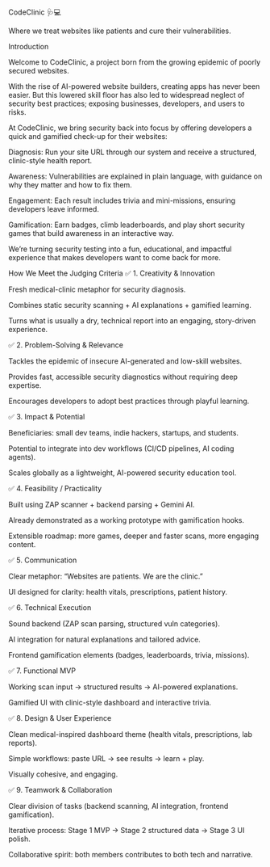 CodeClinic 🩺💻

Where we treat websites like patients and cure their vulnerabilities.

Introduction

Welcome to CodeClinic, a project born from the growing epidemic of poorly secured websites.

With the rise of AI-powered website builders, creating apps has never been easier. But this lowered skill floor has also led to widespread neglect of security best practices; exposing businesses, developers, and users to risks.

At CodeClinic, we bring security back into focus by offering developers a quick and gamified check-up for their websites:

Diagnosis: Run your site URL through our system and receive a structured, clinic-style health report.

Awareness: Vulnerabilities are explained in plain language, with guidance on why they matter and how to fix them.

Engagement: Each result includes trivia and mini-missions, ensuring developers leave informed.

Gamification: Earn badges, climb leaderboards, and play short security games that build awareness in an interactive way.

We’re turning security testing into a fun, educational, and impactful experience that makes developers want to come back for more.

How We Meet the Judging Criteria
✅ 1. Creativity & Innovation

Fresh medical-clinic metaphor for security diagnosis.

Combines static security scanning + AI explanations + gamified learning.

Turns what is usually a dry, technical report into an engaging, story-driven experience.

✅ 2. Problem-Solving & Relevance

Tackles the epidemic of insecure AI-generated and low-skill websites.

Provides fast, accessible security diagnostics without requiring deep expertise.

Encourages developers to adopt best practices through playful learning.

✅ 3. Impact & Potential

Beneficiaries: small dev teams, indie hackers, startups, and students.

Potential to integrate into dev workflows (CI/CD pipelines, AI coding agents).

Scales globally as a lightweight, AI-powered security education tool.

✅ 4. Feasibility / Practicality

Built using ZAP scanner + backend parsing + Gemini AI.

Already demonstrated as a working prototype with gamification hooks.

Extensible roadmap: more games, deeper and faster scans, more engaging content.

✅ 5. Communication

Clear metaphor: “Websites are patients. We are the clinic.”

UI designed for clarity: health vitals, prescriptions, patient history.

✅ 6. Technical Execution

Sound backend (ZAP scan parsing, structured vuln categories).

AI integration for natural explanations and tailored advice.

Frontend gamification elements (badges, leaderboards, trivia, missions).

✅ 7. Functional MVP

Working scan input → structured results → AI-powered explanations.

Gamified UI with clinic-style dashboard and interactive trivia.


✅ 8. Design & User Experience

Clean medical-inspired dashboard theme (health vitals, prescriptions, lab reports).

Simple workflows: paste URL → see results → learn + play.

Visually cohesive, and engaging.

✅ 9. Teamwork & Collaboration

Clear division of tasks (backend scanning, AI integration, frontend gamification).

Iterative process: Stage 1 MVP → Stage 2 structured data → Stage 3 UI polish.

Collaborative spirit: both members contributes to both tech and narrative.